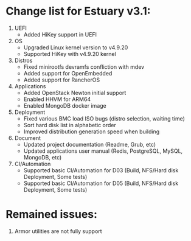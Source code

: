 # Change list for Estuary v3.1:
1. UEFI
	- Added HiKey support in UEFI
2. OS
	- Upgraded Linux kernel version to v4.9.20
	- Supported HiKey with v4.9.20 kernel
3. Distros
	- Fixed minirootfs devramfs confliction with mdev
	- Added support for OpenEmbedded
	- Added support for RancherOS
4. Applications
	- Added OpenStack Newton initial support
	- Enabled HHVM for ARM64
	- Enabled MongoDB docker image
5. Deployment
	- Fixed various BMC load ISO bugs (distro selection, waiting time)
	- Sort hard disk list in alphabetic order
	- Improved distribution generation speed when building
6. Document
	- Updated project documentation (Readme, Grub, etc)
	- Updated applications user manual (Redis, PostgreSQL, MySQL, MongoDB, etc)
7. CI/Automation
	- Supported basic CI/Automation for D03 (Build, NFS/Hard disk Deployment, Some tests)
	- Supported basic  CI/Automation for D05 (Build, NFS/Hard disk Deployment, Some tests)

# Remained issues:
1. Armor utilities are not fully support
